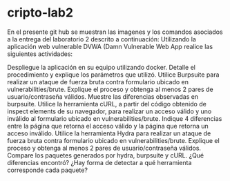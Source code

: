 # cripto-lab2

En el presente git hub se muestran las imagenes y los comandos asociados a la entrega del laboratorio 2 descrito a continuación:
Utilizando la aplicación web vulnerable DVWA (Damn Vulnerable Web App realice las siguientes actividades:

Despliegue la aplicación en su equipo utilizando docker. Detalle el procedimiento y explique los parámetros que utilizó.
Utilice Burpsuite para realizar un ataque de fuerza bruta contra formulario ubicado en vulnerabilities/brute. 
Explique el proceso y obtenga al menos 2 pares de usuario/contraseña válidos. Muestre las diferencias observadas en burpsuite.
Utilice la herramienta cURL, a partir del código obtenido de inspect elements de su navegador, para realizar un acceso válido y uno inválido al formulario ubicado en vulnerabilities/brute. Indique 4 diferencias entre la página que retorna el acceso válido y la página que retorna un acceso inválido. 
Utilice la herramienta Hydra para realizar un ataque de fuerza bruta contra formulario ubicado en vulnerabilities/brute. 
Explique el proceso y obtenga al menos 2 pares de usuario/contraseña válidos.
Compare los paquetes generados por hydra, burpsuite y cURL. ¿Qué diferencias encontró? ¿Hay forma de detectar a qué herramienta corresponde cada paquete?
